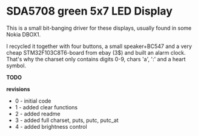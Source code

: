 # SDA5708 green 5x7 LED Display #


This is a small bit-banging driver for these displays, usually found in some Nokia DBOX1.

I recycled it together with four buttons, a small speaker+BC547 and a very cheap 
STM32F103C8T6-board from ebay (3$) and built an alarm clock.
That's why the charset only contains digits 0-9, chars 'a', ':' and a heart symbol.

**TODO**

**revisions**
- 0 - initial code
- 1 - added clear functions
- 2 - added readme
- 3 - added full charset, puts, putc, putc_at  
- 4 - added brightness control
